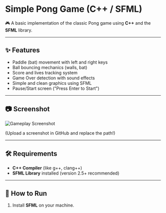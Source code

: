 # Simple Pong Game (C++ / SFML)

🎮 A basic implementation of the classic Pong game using **C++** and the **SFML** library.

---

## ✨ Features
- Paddle (bat) movement with left and right keys
- Ball bouncing mechanics (walls, bat)
- Score and lives tracking system
- Game Over detection with sound effects
- Simple and clean graphics using SFML
- Pause/Start screen ("Press Enter to Start")

---

## 📷 Screenshot
![Gameplay Screenshot](path/to/your/screenshot.png)

(Upload a screenshot in GitHub and replace the path!)

---

## 🛠 Requirements
- **C++ Compiler** (like g++, clang++)
- **SFML Library** installed (version 2.5+ recommended)

---

## 🚀 How to Run

1. Install **SFML** on your machine.
